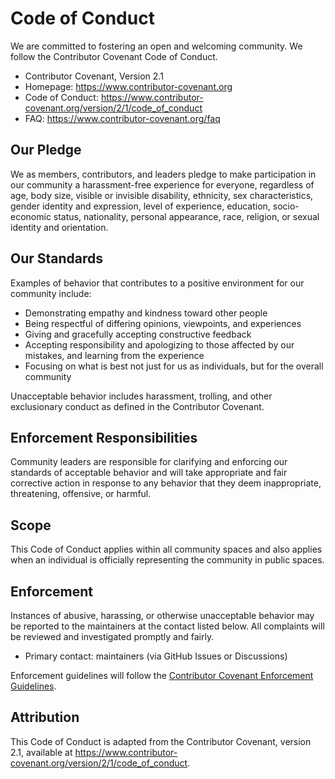# Code of Conduct

We are committed to fostering an open and welcoming community. We follow the
Contributor Covenant Code of Conduct.

- Contributor Covenant, Version 2.1
- Homepage: https://www.contributor-covenant.org
- Code of Conduct: https://www.contributor-covenant.org/version/2/1/code_of_conduct
- FAQ: https://www.contributor-covenant.org/faq

## Our Pledge

We as members, contributors, and leaders pledge to make participation in our
community a harassment-free experience for everyone, regardless of age, body size,
visible or invisible disability, ethnicity, sex characteristics, gender identity
and expression, level of experience, education, socio-economic status,
nationality, personal appearance, race, religion, or sexual identity and
orientation.

## Our Standards

Examples of behavior that contributes to a positive environment for our
community include:

- Demonstrating empathy and kindness toward other people
- Being respectful of differing opinions, viewpoints, and experiences
- Giving and gracefully accepting constructive feedback
- Accepting responsibility and apologizing to those affected by our mistakes,
  and learning from the experience
- Focusing on what is best not just for us as individuals, but for the overall
  community

Unacceptable behavior includes harassment, trolling, and other exclusionary
conduct as defined in the Contributor Covenant.

## Enforcement Responsibilities

Community leaders are responsible for clarifying and enforcing our standards of
acceptable behavior and will take appropriate and fair corrective action in
response to any behavior that they deem inappropriate, threatening, offensive,
or harmful.

## Scope

This Code of Conduct applies within all community spaces and also applies when
an individual is officially representing the community in public spaces.

## Enforcement

Instances of abusive, harassing, or otherwise unacceptable behavior may be
reported to the maintainers at the contact listed below. All complaints will be
reviewed and investigated promptly and fairly.

- Primary contact: maintainers (via GitHub Issues or Discussions)

Enforcement guidelines will follow the
[Contributor Covenant Enforcement Guidelines](https://www.contributor-covenant.org/version/2/1/code_of_conduct/#enforcement-guidelines).

## Attribution

This Code of Conduct is adapted from the Contributor Covenant,
version 2.1, available at
https://www.contributor-covenant.org/version/2/1/code_of_conduct.

